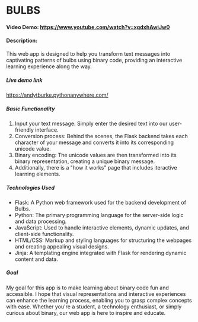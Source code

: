 # BULBS
#### Video Demo:  https://www.youtube.com/watch?v=xgdxhAwiJw0
#### Description:
This web app is designed to help you transform text messages into captivating patterns of bulbs using binary code, providing an interactive learning experience along the way.

##### Live demo link
https://andytburke.pythonanywhere.com/

##### Basic Functionality
1. Input your text message: Simply enter the desired text into our user-friendly interface.
2. Conversion process: Behind the scenes, the Flask backend takes each character of your message and converts it into its corresponding unicode value.
3. Binary encoding: The unicode values are then transformed into its binary representation, creating a unique binary message.
4. Additionally, there is a "how it works" page that includes iteractive learning elements.

##### Technologies Used
- Flask: A Python web framework used for the backend development of Bulbs.
- Python: The primary programming language for the server-side logic and data processing.
- JavaScript: Used to handle interactive elements, dynamic updates, and client-side functionality.
- HTML/CSS: Markup and styling languages for structuring the webpages and creating appealing visual designs.
- Jinja: A templating engine integrated with Flask for rendering dynamic content and data.

##### Goal
My goal for this app is to make learning about binary code fun and accessible. I hope that visual representations and interactive experiences can enhance the learning process, enabling you to grasp complex concepts with ease. Whether you're a student, a technology enthusiast, or simply curious about binary, our web app is here to inspire and educate.